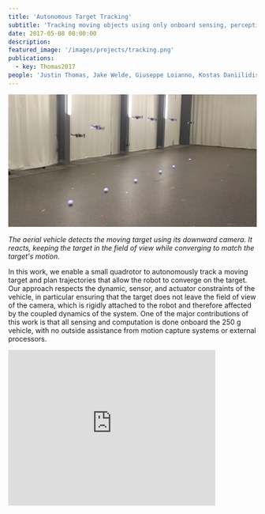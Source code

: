 ```yaml
---
title: 'Autonomous Target Tracking'
subtitle: 'Tracking moving objects using only onboard sensing, perception, and computation.'
date: 2017-05-08 00:00:00
description: 
featured_image: '/images/projects/tracking.png'
publications:
  - key: Thomas2017
people: 'Justin Thomas, Jake Welde, Giuseppe Loianno, Kostas Daniilidis, and Vijay Kumar'
---
```


<!-- 2017  -->

![Stroboscopic Photograph of Moving Target Tracking](/images/projects/tracking.png)

*The aerial vehicle detects the moving target using its downward camera. It reacts, keeping the target in the field of view while converging to match the target's motion.*

In this work, we enable a small quadrotor to autonomously track a moving target and plan trajectories that allow the robot to converge on the target. Our approach respects the dynamic, sensor, and actuator constraints of the vehicle, in particular ensuring that the target does not leave the field of view of the camera, which is rigidly attached to the robot and therefore affected by the coupled dynamics of the system. One of the major contributions of this work is that all sensing and computation is done onboard the 250 g vehicle, with no outside assistance from motion capture systems or external processors.

<iframe width="420" height="315" src="https://www.youtube.com/embed/LDE1jyyQUWc" frameborder="0" allowfullscreen></iframe><br/>
